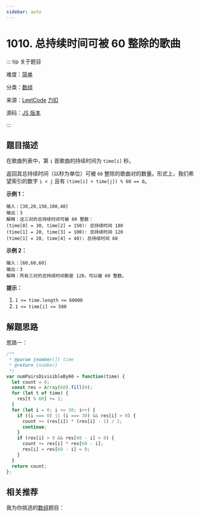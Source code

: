 ```yaml
---
sidebar: auto
---
```


# 1010. 总持续时间可被 60 整除的歌曲

::: tip 关于题目

难度：[简单](/solution/easy/)

分类：[数组](/art/array.html)

来源：[LeetCode](https://leetcode.com/problems/pairs-of-songs-with-total-durations-divisible-by-60/)  [力扣](https://leetcode-cn.com/problems/pairs-of-songs-with-total-durations-divisible-by-60/)

源码：[JS 版本](https://github.com/swpuLeo/cattle/blob/master/src/easy/PairsOfSongsWithTotalDurationsDivisibleBy60.js)

:::



## 题目描述

在歌曲列表中，第 `i` 首歌曲的持续时间为 `time[i]` 秒。

返回其总持续时间（以秒为单位）可被 `60` 整除的歌曲对的数量。形式上，我们希望索引的数字  `i < j` 且有 `(time[i] + time[j]) % 60 == 0`。

 

**示例 1：**

```
输入：[30,20,150,100,40]
输出：3
解释：这三对的总持续时间可被 60 整数：
(time[0] = 30, time[2] = 150): 总持续时间 180
(time[1] = 20, time[3] = 100): 总持续时间 120
(time[1] = 20, time[4] = 40): 总持续时间 60
```

**示例 2：**

```
输入：[60,60,60]
输出：3
解释：所有三对的总持续时间都是 120，可以被 60 整数。
```

 

**提示：**

1. `1 <= time.length <= 60000`
2. `1 <= time[i] <= 500`



## 解题思路

思路一：

```js
/**
 * @param {number[]} time
 * @return {number}
 */
var numPairsDivisibleBy60 = function(time) {
  let count = 0;
  const res = Array(60).fill(0);
  for (let t of time) {
    res[t % 60] += 1;
  }
  for (let i = 0; i <= 30; i++) {
    if ((i === 0) || (i === 30) && res[i] > 0) {
      count += (res[i]) * (res[i] - 1) / 2;
      continue;
    }
    if (res[i] > 0 && res[60 - i] > 0) {
      count += res[i] * res[60 - i];
      res[i] = res[60 - i] = 0;
    }
  }
  return count;
};
```





## 相关推荐

我为你挑选的[数组](/art/array.html)题目：
